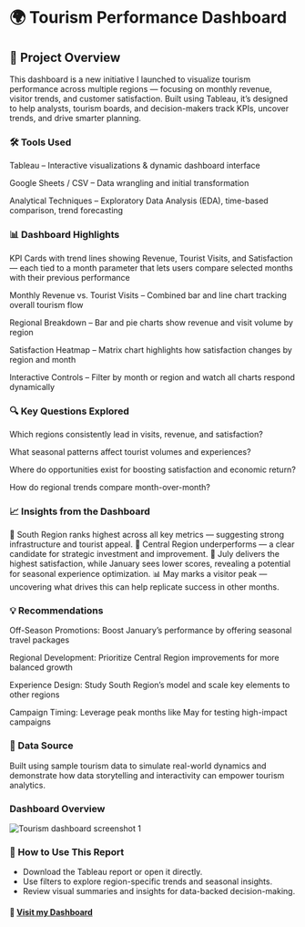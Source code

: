 # 🌍 Tourism Performance Dashboard


## 📖 Project Overview
This dashboard is a new initiative I launched to visualize tourism performance across multiple regions — focusing on monthly revenue, visitor trends, and customer satisfaction. Built using Tableau, it’s designed to help analysts, tourism boards, and decision-makers track KPIs, uncover trends, and drive smarter planning.

### 🛠 Tools Used
Tableau – Interactive visualizations & dynamic dashboard interface

Google Sheets / CSV – Data wrangling and initial transformation

Analytical Techniques – Exploratory Data Analysis (EDA), time-based comparison, trend forecasting

### 📊 Dashboard Highlights
KPI Cards with trend lines showing Revenue, Tourist Visits, and Satisfaction — each tied to a month parameter that lets users compare selected months with their previous performance

Monthly Revenue vs. Tourist Visits – Combined bar and line chart tracking overall tourism flow

Regional Breakdown – Bar and pie charts show revenue and visit volume by region

Satisfaction Heatmap – Matrix chart highlights how satisfaction changes by region and month

Interactive Controls – Filter by month or region and watch all charts respond dynamically

### 🔍 Key Questions Explored
Which regions consistently lead in visits, revenue, and satisfaction?

What seasonal patterns affect tourist volumes and experiences?

Where do opportunities exist for boosting satisfaction and economic return?

How do regional trends compare month-over-month?

### 📈 Insights from the Dashboard
🌟 South Region ranks highest across all key metrics — suggesting strong infrastructure and tourist appeal.
🚧 Central Region underperforms — a clear candidate for strategic investment and improvement.
📅 July delivers the highest satisfaction, while January sees lower scores, revealing a potential for seasonal experience optimization.
📊 May marks a visitor peak — uncovering what drives this can help replicate success in other months.

### 💡 Recommendations
Off-Season Promotions: Boost January’s performance by offering seasonal travel packages

Regional Development: Prioritize Central Region improvements for more balanced growth

Experience Design: Study South Region’s model and scale key elements to other regions

Campaign Timing: Leverage peak months like May for testing high-impact campaigns

### 📂 Data Source
Built using sample tourism data to simulate real-world dynamics and demonstrate how data storytelling and interactivity can empower tourism analytics.

### Dashboard Overview

![Tourism dashboard screenshot 1](https://github.com/user-attachments/assets/98ef4619-ba72-4432-bc0a-8070b6035b6b)



### 📎 How to Use This Report
- Download the Tableau report or open it directly.
- Use filters to explore region-specific trends and seasonal insights.
- Review visual summaries and insights for data-backed decision-making.

#### 🔗 [Visit my Dashboard](https://public.tableau.com/app/profile/aminu.oluwarotimi/viz/Tourismanalytics/Dashboard1)
